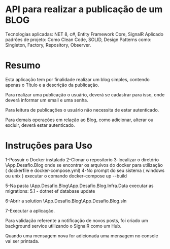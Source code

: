 
API para realizar a publicação de um BLOG
====

Tecnologias aplicadas: NET 8, c#, Entity Framework Core, SignalR
Aplicado padrões de projeto: Como Clean Code, SOLID, Design Patterns como:
Singleton, Factory, Repository, Observer.

Resumo
===========
Esta aplicação tem por finalidade realizar 
um blog simples, contendo apenas o Título e 
a descrição da publicação.

Para realizar uma publicação o usuário, deverá
se cadastrar para isso, onde deverá informar
um email e uma senha.

Para leitura de publicações o usuário não
necessita de estar autenticado.

Para demais operações em relação ao Blog,
como adicionar, alterar ou excluir, deverá
estar autenticado.

Instruções para Uso
===================

1-Possuir o Docker instalado
2-Clonar o repositorio
3-localizar o diretório \App.Desafio.Blog onde se encontrar os arquivos do docker 
para utilização ( dockerfile e docker-compose.yml)
4-No prompt do seu sistema ( windows ou unix ) executar o comando
docker-compose up --build

5-Na pasta \App.Desafio.Blog\App.Desafio.Blog.Infra.Data
executar as migrations:
  5.1 - dotnet ef database update

6-Abrir a solution \App.Desafio.Blog\App.Desafio.Blog.sln

7-Executar a aplicação.

Para validação referente a notificação de novos posts,
foi criado um background service utilizando o SignalR
como um Hub.

Quando uma mensagem nova for adicionada uma mensagem no console 
vai ser printada.









